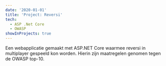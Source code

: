 ```yaml
---
date: '2020-01-01'
title: 'Project: Reversi'
tech:
  - ASP .Net Core
  - OWASP
showInProjects: true
---
```


Een webapplicatie gemaakt met ASP.NET Core waarmee reversi in multiplayer gespeeld kon worden.
Hierin zijn maatregelen genomen tegen de OWASP top-10.
